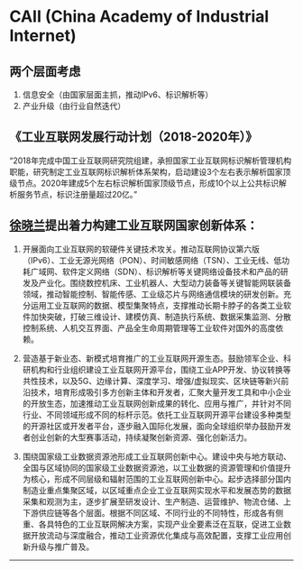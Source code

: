 # CAII (China Academy of Industrial Internet)

## 两个层面考虑

1. 信息安全（由国家层面主抓，推动IPv6、标识解析等）
2. 产业升级（由行业自然迭代）

## 《工业互联网发展行动计划（2018-2020年）》

“2018年完成中国工业互联网研究院组建，承担国家工业互联网标识解析管理机构职能，研究制定工业互联网标识解析体系架构，启动建设3个左右表示解析国家顶级节点。2020年建成5个左右标识解析国家顶级节点，形成10个以上公共标识解析服务节点，标识注册量超过20亿。”

## [徐晓兰]提出着力构建工业互联网国家创新体系：

1. 开展面向工业互联网的软硬件关键技术攻关。推动互联网协议第六版（IPv6）、工业无源光网络（PON）、时间敏感网络（TSN）、工业无线、低功耗广域网、软件定义网络（SDN）、标识解析等关键网络设备技术和产品的研发及产业化。围绕数控机床、工业机器人、大型动力装备等关键智能网联装备领域，推动智能控制、智能传感、工业级芯片与网络通信模块的研发创新。充分运用工业互联网的数据、模型集聚特点，支撑推动长期卡脖子的各类工业软件加快突破，打破三维设计、建模仿真、制造执行系统、数据采集监测、分散控制系统、人机交互界面、产品全生命周期管理等工业软件对国外的高度依赖。

2. 营造基于新业态、新模式培育推广的工业互联网开源生态。鼓励领军企业、科研机构和行业组织建设工业互联网开源平台，围绕工业APP开发、协议转换等共性技术，以及5G、边缘计算、深度学习、增强/虚拟现实、区块链等新兴前沿技术，培育形成吸引多方创新主体和开发者，汇聚大量开发工具和中小企业的开放生态，加速推动工业互联网创新成果的转化、应用与推广，并针对不同行业、不同领域形成不同的标杆示范。依托工业互联网开源平台建设多种类型的开源社区或开发者平台，逐步融入国际化发展，面向全球组织举办鼓励开发者创业创新的大型赛事活动，持续凝聚创新资源、强化创新活力。

3. 围绕国家级工业数据资源池形成工业互联网创新中心。建设中央与地方联动、全国与区域协同的国家级工业数据资源池，以工业数据的资源管理和价值提升为核心，形成不同层级和辐射范围的工业互联网创新中心。起步选择部分国内制造业重点集聚区域，以区域重点企业工业互联网实现水平和发展态势的数据采集和观测为主，逐步扩展至研发设计、生产制造、运营维护、物流仓储、上下游供应链等各个层面。根据不同区域、不同行业的不同特性，形成各有侧重、各具特色的工业互联网解决方案，实现产业全要素泛在互联，促进工业数据开放流动与深度融合，推动工业资源优化集成与高效配置，支撑工业应用创新升级与推广普及。

---

[徐晓兰]:https://baike.baidu.com/item/%E5%BE%90%E6%99%93%E5%85%B0/7646591?fr=aladdin